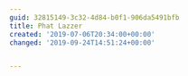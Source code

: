 ```yaml
---
guid: 32815149-3c32-4d84-b0f1-906da5491bfb
title: Phat Lazzer
created: '2019-07-06T20:34:00+00:00'
changed: '2019-09-24T14:51:24+00:00'


---
```


